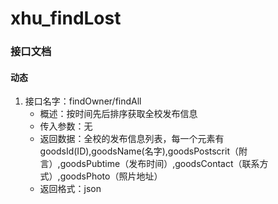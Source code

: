 # xhu_findLost
### 接口文档

#### 动态

1. 接口名字：findOwner/findAll
   + 概述：按时间先后排序获取全校发布信息
   + 传入参数：无
   + 返回数据：全校的发布信息列表，每一个元素有goodsId(ID),goodsName(名字),goodsPostscrit（附言）,goodsPubtime（发布时间）,goodsContact（联系方式）,goodsPhoto（照片地址）
   + 返回格式：json
